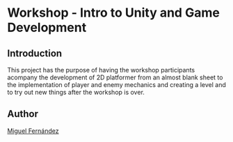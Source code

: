 # Workshop - Intro to Unity and Game Development
## Introduction
This project has the purpose of having the workshop participants acompany the development of 2D platformer from an almost blank sheet to the implementation of player and enemy mechanics and creating a level and to try out new things after the workshop is over.

## Author
[Miguel Fernández](https://github.com/MizuRyujin/)
